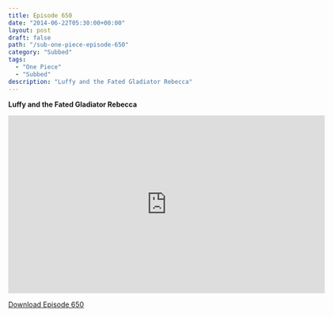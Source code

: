 ```yaml
---
title: Episode 650
date: "2014-06-22T05:30:00+00:00"
layout: post
draft: false
path: "/sub-one-piece-episode-650"
category: "Subbed"
tags:
  - "One Piece"
  - "Subbed"
description: "Luffy and the Fated Gladiator Rebecca"
---
```


**Luffy and the Fated Gladiator Rebecca**

<iframe width="640" height="360" src="https://www.rapidvideo.com/e/G6FRPG4UCI" frameborder="0" marginwidth=0 marginheight=0 scrolling=no allowfullscreen></iframe>

<a href="http://ouo.io/qs/eCodkFEQ?s=https://rapidvid.to/d/https://www.rapidvideo.com/e/G6FRPG4UCI">Download Episode 650</a>
